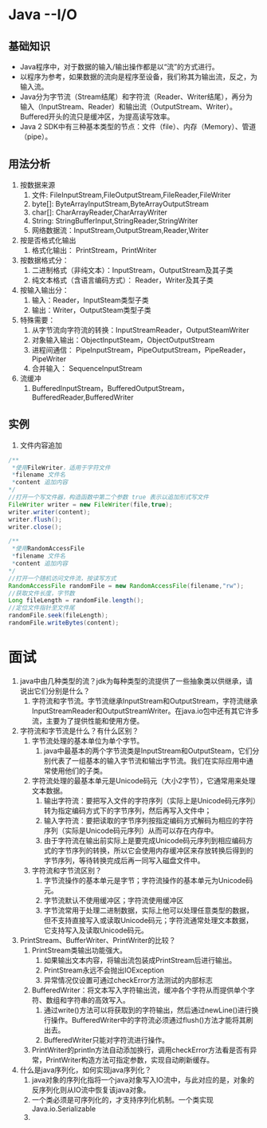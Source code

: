 # Java	--I/O
## 基础知识
* Java程序中，对于数据的输入/输出操作都是以“流”的方式进行。
* 以程序为参考，如果数据的流向是程序至设备，我们称其为输出流，反之，为输入流。
* Java分为字节流（Stream结尾）和字符流（Reader、Writer结尾），再分为输入（InputStream、Reader）和输出流（OutputStream、Writer）。Buffered开头的流只是缓冲区，为提高读写效率。
* Java 2 SDK中有三种基本类型的节点：文件（file）、内存（Memory）、管道（pipe）。
## 用法分析
1. 按数据来源
	1. 文件:	FileInputStream,FileOutputStream,FileReader,FileWriter
	2. byte[]: ByteArrayInputStream,ByteArrayOutputStream
	3. char[]: CharArrayReader,CharArrayWriter
	4. String: StringBufferInput,StringReader,StringWriter
	5. 网络数据流：InputStream,OutputStream,Reader,Writer
2. 按是否格式化输出
	1. 格式化输出： PrintStream，PrintWriter
3. 按数据格式分：
	1. 二进制格式（非纯文本）：InputStream，OutputStream及其子类
	2. 纯文本格式（含语言编码方式）： Reader，Writer及其子类
4. 按输入输出分：
	1. 输入：Reader，InputSteam类型子类
	2. 输出：Writer，OutputSteam类型子类
5. 特殊需要：
	1. 从字节流向字符流的转换：InputStreamReader，OutputSteamWriter
	2. 对象输入输出：ObjectInputSteam，ObjectOutputStream
	3. 进程间通信： PipeInputStream，PipeOutputStream，PipeReader，PipeWriter
	4. 合并输入： SequenceInputStream
6. 流缓冲
	1. BufferedInputStream，BufferedOutputStream，BufferedReader,BufferedWriter
## 实例
1. 文件内容追加
````java
/**
 *使用FileWriter，适用于字符文件
 *filename 文件名
 *content 追加内容
*/
//打开一个写文件器，构造函数中第二个参数 true 表示以追加形式写文件
FileWriter writer = new FileWriter(file,true);
writer.writer(content);
writer.flush();
writer.close();
````
````java
/**
 *使用RandomAccessFile
 *filename 文件名
 *content 追加内容
*/
//打开一个随机访问文件流，按读写方式
RandomAccessFile randomFile = new RandomAccessFile(filename,"rw");
//获取文件长度，字节数
Long fileLength = randomFile.length();
//定位文件指针至文件尾
randomFile.seek(fileLength);
randomFile.writeBytes(content);
````
# 面试
1. java中由几种类型的流？jdk为每种类型的流提供了一些抽象类以供继承，请说出它们分别是什么？
	1. 字符流和字节流。字节流继承InputStream和OutputStream，字符流继承InputStreamReader和OutputStreamWriter。在java.io包中还有其它许多流，主要为了提供性能和使用方便。
2. 字符流和字节流是什么？有什么区别？
	1. 字节流处理的基本单位为单个字节。
		1. java中最基本的两个字节流类是InputStream和OutputSteam，它们分别代表了一组基本的输入字节流和输出字节流。我们在实际应用中通常使用他们的子类。
	2. 字符流处理的最基本单元是Unicode码元（大小2字节），它通常用来处理文本数据。
		1. 输出字符流：要把写入文件的字符序列（实际上是Unicode码元序列）转为指定编码方式下的字节序列，然后再写入文件中；
		2. 输入字符流：要把读取的字节序列按指定编码方式解码为相应的字符序列（实际是Unicode码元序列）从而可以存在内存中。
		3. 由于字符流在输出前实际上是要完成Unicode码元序列到相应编码方式的字节序列的转换，所以它会使用内存缓冲区来存放转换后得到的字节序列，等待转换完成后再一同写入磁盘文件中。
	3. 字符流和字节流区别？
		1. 字节流操作的基本单元是字节；字符流操作的基本单元为Unicode码元。
		2. 字节流默认不使用缓冲区；字符流使用缓冲区
		3. 字节流常用于处理二进制数据，实际上他可以处理任意类型的数据，但不支持直接写入或读取Unicode码元；字符流通常处理文本数据，它支持写入及读取Unicode码元。
3. PrintStream、BufferWriter、PrintWriter的比较？
	1. PrintStream类输出功能强大。
		1. 如果输出文本内容，将输出流包装成PrintStream后进行输出。
		2. PrintStream永远不会抛出IOException
		3. 异常情况仅设置可通过checkError方法测试的内部标志
	2. BufferedWriter：将文本写入字符输出流，缓冲各个字符从而提供单个字符、数组和字符串的高效写入。
		1. 通过write()方法可以将获取到的字符输出，然后通过newLine()进行换行操作。BufferedWriter中的字符流必须通过flush()方法才能将其刷出去。
		2. BufferedWriter只能对字符流进行操作。
	3. PrintWriter的println方法自动添加换行，调用checkError方法看是否有异常，PrintWriter构造方法可指定参数，实现自动刷新缓存。
4. 什么是java序列化，如何实现java序列化？
	1. java对象的序列化指将一个java对象写入IO流中，与此对应的是，对象的反序列化则从IO流中恢复该java对象。
	2. 一个类必须是可序列化的，才支持序列化机制。一个类实现Java.io.Serializable
	3. 